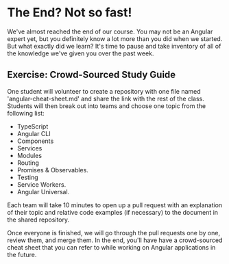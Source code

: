 # The End? Not so fast!

We've almost reached the end of our course. You may not be an Angular expert yet, but you definitely know a lot more than you did when we started. But what exactly did we learn? It's time to pause and take inventory of all of the knowledge we've given you over the past week.

## Exercise: Crowd-Sourced Study Guide

One student will volunteer to create a repository with one file named 'angular-cheat-sheet.md' and share the link with the rest of the class.
Students will then break out into teams and choose one topic from the following list:

- TypeScript
- Angular CLI
- Components
- Services
- Modules
- Routing
- Promises & Observables.
- Testing
- Service Workers.
- Angular Universal.

Each team will take 10 minutes to open up a pull request with an explanation of their topic and relative code examples (if necessary) to the document in the shared repository.

Once everyone is finished, we will go through the pull requests one by one, review them, and merge them. In the end, you'll have have a crowd-sourced cheat sheet that you can refer to while working on Angular applications in the future. 
